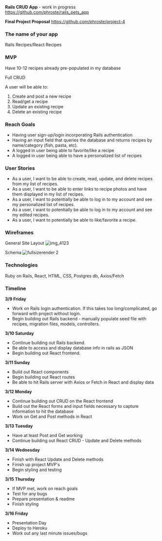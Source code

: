 **Rails CRUD App** - work in progress
https://github.com/phroste/rails_pets_app

**Final Project Proposal**
https://github.com/phroste/project-4

### The name of your app
Rails Recipes/React Recipes

### MVP
Have 10-12 recipes already pre-populated in my database

Full CRUD

A user will be able to: 

1. Create and post a new recipe
2. Read/get a recipe 
3. Update an existing recipe
4. Delete an existing recipe

### Reach Goals
* Having user sign-up/login incorporating Rails authentication
* Having an input field that queries the database and returns recipes by name/category (fish, pasta, etc).
* A logged in user being able to favorite/like a recipe 
* A logged in user being able to have a personalized list of recipes

### User Stories
* As a user, I want to be able to create, read, update, and delete recipes from my list of recipes.
* As a user, I want to be able to enter links to recipe photos and have them displayed in my list of recipes.
* As a user, I want to potentially be able to log in to my account and see my personalized list of recipes.
* As a user, I want to potentially be able to log in to my account and see my edited recipes. 
* As a user, I want to potentially be able to like/favorite a recipe.

### Wireframes

General Site Layout
![img_4123](https://git.generalassemb.ly/storage/user/8942/files/f1f19436-22d6-11e8-8969-b10559a7f053)

Schema
![fullsizerender 2](https://git.generalassemb.ly/storage/user/8942/files/2b263074-22e4-11e8-9f60-faac5ef7583d)

### Technologies
Ruby on Rails, React, HTML, CSS, Postgres db, Axios/Fetch

### Timeline

**3/9 Friday**
* Work on Rails login authentication. If this takes too long/complicated, go forward with project without login.
* Begin building out Rails backend - manually populate seed file with recipes, migration files, models, controllers.

**3/10 Saturday**
* Continue building out Rails backend. 
* Be able to access and display database info in rails as JSON
* Begin building out React frontend. 

**3/11 Sunday**
* Build out React components 
* Begin building out React routes 
* Be able to hit Rails server with Axios or Fetch in React and display data

**3/12 Monday**
* Continue building out CRUD on the React frontend
* Build out the React forms and input fields necessary to capture information to hit the database
* Work on Get and Post methods in React

**3/13 Tuesday**
* Have at least Post and Get working
* Continue building out React CRUD - Update and Delete methods

**3/14 Wednesday**
* Finish with React Update and Delete methods
* Finish up project MVP's
* Begin styling and testing

**3/15 Thursday**
* If MVP met, work on reach goals
* Test for any bugs 
* Prepare presentation & readme
* Finish styling

**3/16 Friday** 
* Presentation Day
* Deploy to Heroku
* Work out any last minute issues/bugs